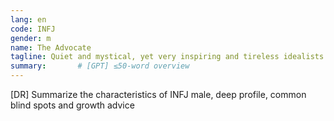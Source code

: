 ```yaml
---
lang: en
code: INFJ
gender: m
name: The Advocate
tagline: Quiet and mystical, yet very inspiring and tireless idealists.
summary:       # [GPT] ≤50-word overview
---
```


[DR] Summarize the characteristics of INFJ male, deep profile, common blind spots and growth advice

